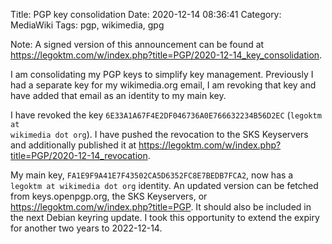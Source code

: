 Title: PGP key consolidation
Date: 2020-12-14 08:36:41
Category: MediaWiki
Tags: pgp, wikimedia, gpg

Note: A signed version of this announcement can be found at <https://legoktm.com/w/index.php?title=PGP/2020-12-14_key_consolidation>.

I am consolidating my PGP keys to simplify key management. Previously I had a separate key for my wikimedia.org email, I am revoking that key and have added that email as an identity to my main key.

I have revoked the key <code>6E33A1A67F4E2DF046736A0E766632234B56D2EC</code> (<code>legoktm at wikimedia dot org</code>). I have pushed the revocation to the SKS Keyservers and additionally published it at <https://legoktm.com/w/index.php?title=PGP/2020-12-14_revocation>.

My main key, <code>FA1E9F9A41E7F43502CA5D6352FC8E7BEDB7FCA2</code>, now has a <code>legoktm at wikimedia dot org</code> identity. An updated version can be fetched from keys.openpgp.org, the SKS Keyservers, or <https://legoktm.com/w/index.php?title=PGP>. It should also be included in the next Debian keyring update. I took this opportunity to extend the expiry for another two years to 2022-12-14.

